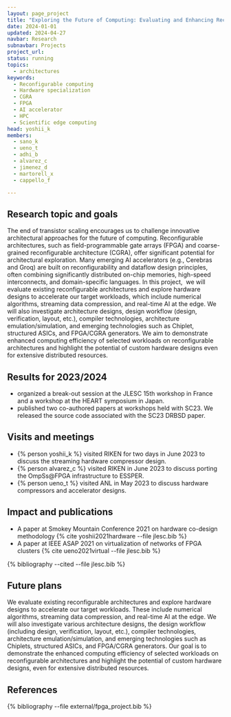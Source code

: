```yaml
---
layout: page_project
title: "Exploring the Future of Computing: Evaluating and Enhancing Reconfigurable Architectures for HPC, AI, and Edge Computing"
date: 2024-01-01
updated: 2024-04-27
navbar: Research
subnavbar: Projects
project_url: 
status: running
topics: 
  - architectures
keywords: 
  - Reconfigurable computing
  - Hardware specialization
  - CGRA
  - FPGA
  - AI accelerator
  - HPC
  - Scientific edge computing
head: yoshii_k
members: 
  - sano_k
  - ueno_t
  - adhi_b
  - alvarez_c
  - jimenez_d
  - martorell_x
  - cappello_f

---
```


## Research topic and goals

The end of transistor scaling encourages us to challenge innovative architectural approaches for the future of computing. Reconfigurable architectures, such as field-programmable gate arrays (FPGA) and coarse-grained reconfigurable architecture (CGRA), offer significant potential for architectural exploration. Many emerging AI accelerators (e.g., Cerebras and Groq) are built on reconfigurability and dataflow design principles, often combining significantly distributed on-chip memories, high-speed interconnects, and domain-specific languages. In this project,  we will evaluate existing reconfigurable architectures and explore hardware designs to accelerate our target workloads, which include numerical algorithms, streaming data compression, and real-time AI at the edge. We will also investigate architecture designs, design workflow (design, verification, layout, etc.), compiler technologies, architecture emulation/simulation, and emerging technologies such as Chiplet, structured ASICs, and FPGA/CGRA generators. We aim to demonstrate enhanced computing efficiency of selected workloads on reconfigurable architectures and highlight the potential of custom hardware designs even for extensive distributed resources.

## Results for 2023/2024

* organized a break-out session at the JLESC 15th workshop in France and a workshop at the HEART symposium in Japan.
* published two co-authored papers at workshops held with SC23. We released the source code associated with the SC23 DRBSD paper.

## Visits and meetings

* {% person yoshii_k %} visited RIKEN for two days in June 2023 to discuss the streaming hardware compressor design.
* {% person alvarez_c %} visited RIKEN in June 2023 to discuss porting the OmpSs@FPGA infrastructure to ESSPER.
* {% person ueno_t %} visited ANL in May 2023 to discuss hardware compressors and accelerator designs.


## Impact and publications

* A paper at Smokey Mountain Conference 2021 on hardware co-design methodology {% cite yoshii2021hardware --file jlesc.bib %}
* A paper at IEEE ASAP 2021 on virtualization of networks of FPGA clusters {% cite ueno2021virtual --file jlesc.bib %}

{% bibliography --cited --file jlesc.bib %}


## Future plans

We evaluate existing reconfigurable architectures and explore hardware designs to accelerate our target workloads. These include numerical algorithms, streaming data compression, and real-time AI at the edge. We will also investigate various architecture designs, the design workflow (including design, verification, layout, etc.), compiler technologies, architecture emulation/simulation, and emerging technologies such as Chiplets, structured ASICs, and FPGA/CGRA generators. Our goal is to demonstrate the enhanced computing efficiency of selected workloads on reconfigurable architectures and highlight the potential of custom hardware designs, even for extensive distributed resources.

## References

{% bibliography --file external/fpga_project.bib %}
